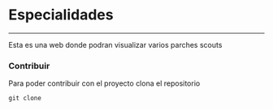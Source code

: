 # Especialidades 
----
Esta es una web donde podran visualizar varios parches scouts

### Contribuir
Para poder contribuir con el proyecto clona el repositorio
```
git clone 